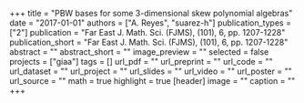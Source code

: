 +++
title = "PBW bases for some 3-dimensional skew polynomial algebras"
date = "2017-01-01"
authors = ["A. Reyes", "suarez-h"]
publication_types = ["2"]
publication = "Far East J.  Math. Sci. (FJMS), (101), 6, pp. 1207-1228"
publication_short = "Far East J.  Math. Sci. (FJMS), (101), 6, pp. 1207-1228"
abstract = ""
abstract_short = ""
image_preview = ""
selected = false
projects = ["giaa"]
tags = []
url_pdf = ""
url_preprint = ""
url_code = ""
url_dataset = ""
url_project = ""
url_slides = ""
url_video = ""
url_poster = ""
url_source = ""
math = true
highlight = true
[header]
image = ""
caption = ""
+++
